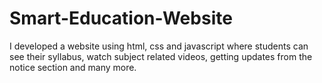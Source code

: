 # Smart-Education-Website
I developed a website using html, css and javascript where students can see their syllabus, watch subject related videos, getting updates from the notice section and many more.
